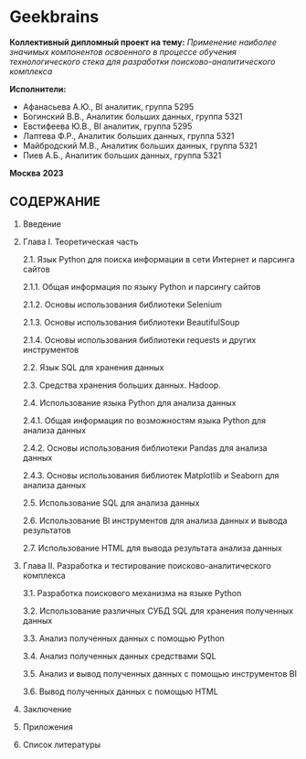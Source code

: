 # Geekbrains

**Коллективный дипломный проект на тему:**
*Применение наиболее значимых компонентов освоенного в процессе обучения технологического стека для разработки поисково-аналитического комплекса*

**Исполнители:**
- Афанасьева А.Ю., BI аналитик, группа 5295
- Богинский В.В., Аналитик больших данных, группа 5321
- Евстифеева Ю.В., BI аналитик, группа 5295
- Лаптева Ф.Р., Аналитик больших данных, группа 5321
- Майбродский М.В., Аналитик больших данных, группа 5321
- Пиев А.Б., Аналитик больших данных, группа 5321

**Москва**
**2023**

## СОДЕРЖАНИЕ

1. Введение
   
2. Глава I. Теоретическая часть
   
   2.1. Язык Python для поиска информации в сети Интернет и парсинга сайтов
   
      2.1.1. Общая информация по языку Python и парсингу сайтов
   
      2.1.2. Основы использования библиотеки Selenium
   
      2.1.3. Основы использования библиотеки BeautifulSoup
   
      2.1.4. Основы использования библиотеки requests и других инструментов
   
   2.2. Язык SQL для хранения данных
   
   2.3. Средства хранения больших данных. Hadoop.
   
   2.4. Использование языка Python для анализа данных
   
      2.4.1. Общая информация по возможностям языка Python для анализа данных
   
      2.4.2. Основы использования библиотеки Pandas для анализа данных
   
      2.4.3. Основы использования библиотек Matplotlib и Seaborn для анализа данных
   
   2.5. Использование SQL для анализа данных
   
   2.6. Использование BI инструментов для анализа данных и вывода результатов
   
   2.7. Использование HTML для вывода результата анализа данных
   
3. Глава II. Разработка и тестирование поисково-аналитического комплекса
 
   3.1. Разработка поискового механизма на языке Python
   
   3.2. Использование различных СУБД SQL для хранения полученных данных
   
   3.3. Анализ полученных данных с помощью Python
   
   3.4. Анализ полученных данных средствами SQL
   
   3.5. Анализ и вывод полученных данных с помощью инструментов BI
   
   3.6. Вывод полученных данных с помощью HTML
   
4. Заключение
  
5. Приложения
    
6. Список литературы
